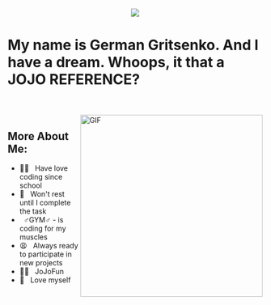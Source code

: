 <h1 align="center">
  <a href="https://git.io/typing-svg">
    <img src="https://readme-typing-svg.herokuapp.com/?lines=gerfest776&center=true&size=30">
  </a>
</h1>

# My name is German Gritsenko. And I have a dream. Whoops, it that a JOJO REFERENCE?
<br/>
<br/>

<img align="right" alt="GIF" src="https://i.kym-cdn.com/photos/images/newsfeed/000/970/895/31e.gif" width="360px"/>

## More About Me:

- 👼🏻 &nbsp; Have love coding since school
- 🤬 &nbsp; Won't rest until I complete the task
- &nbsp; ♂️GYM♂️ - is coding for my muscles
- 😩 &nbsp; Always ready to participate in new projects
- 💪🏻 &nbsp; JoJoFun
- 💩 &nbsp; Love myself

